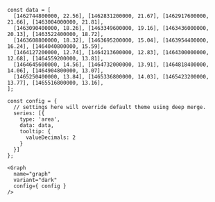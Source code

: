    const data = [
      [1462744800000, 22.56], [1462831200000, 21.67], [1462917600000, 21.66], [1463004000000, 21.81],
      [1463090400000, 18.26], [1463349600000, 19.16], [1463436000000, 20.13], [1463522400000, 18.72],
      [1463608800000, 18.32], [1463695200000, 15.04], [1463954400000, 16.24], [1464040800000, 15.59],
      [1464127200000, 12.74], [1464213600000, 12.83], [1464300000000, 12.68], [1464559200000, 13.81],
      [1464645600000, 14.56], [1464732000000, 13.91], [1464818400000, 14.06], [1464904800000, 13.07],
      [1465250400000, 13.84], [1465336800000, 14.03], [1465423200000, 13.77], [1465516800000, 13.16],
    ];

    const config = {
      // settings here will override default theme using deep merge.
      series: [{
        type: 'area',
        data: data,
        tooltip: {
          valueDecimals: 2
        }
      }]
    };

    <Graph
      name="graph"
      variant="dark"
      config={ config }
    />
